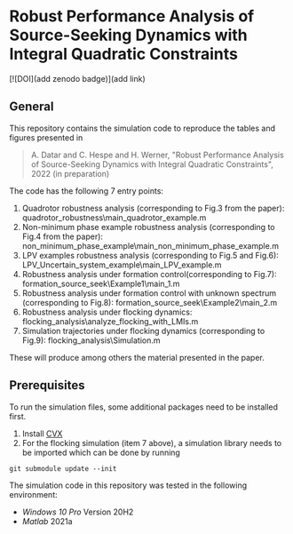 # Robust Performance Analysis of Source-Seeking Dynamics with Integral Quadratic Constraints

[![DOI](add zenodo badge)](add link)

## General

This repository contains the simulation code to reproduce the tables and figures presented in

> A. Datar and C. Hespe and H. Werner, "Robust Performance Analysis of Source-Seeking Dynamics with Integral Quadratic Constraints", 2022 (in preparation)

The code has the following 7 entry points:
1. Quadrotor robustness analysis (corresponding to Fig.3 from the paper): quadrotor_robustness\main_quadrotor_example.m 
2. Non-minimum phase example robustness analysis (corresponding to Fig.4 from the paper): non_minimum_phase_example\main_non_minimum_phase_example.m
3. LPV examples robustness analysis (corresponding to Fig.5 and Fig.6): LPV_Uncertain_system_example\main_LPV_example.m
4. Robustness analysis under formation control(corresponding to Fig.7): formation_source_seek\Example1\main_1.m
5. Robustness analysis under formation control with unknown spectrum (corresponding to Fig.8): formation_source_seek\Example2\main_2.m
6. Robustness analysis under flocking dynamics: flocking_analysis\analyze_flocking_with_LMIs.m
7. Simulation trajectories under flocking dynamics (corresponding to Fig.9): flocking_analysis\Simulation.m 

These will produce among others the material presented in the paper. 

## Prerequisites

To run the simulation files, some additional packages need to be installed first.
1. Install [CVX](http://cvxr.com/cvx/download/)
2. For the flocking simulation (item 7 above), a simulation library needs to be imported which can be done by running
```shell
git submodule update --init
``` 

The simulation code in this repository was tested in the following environment:
* *Windows 10 Pro* Version 20H2
* *Matlab* 2021a
